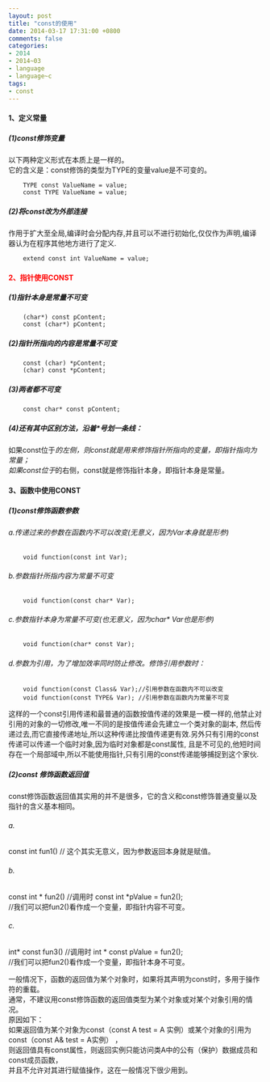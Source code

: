```yaml
---
layout: post
title: "const的使用"
date: 2014-03-17 17:31:00 +0800
comments: false
categories:
- 2014
- 2014~03
- language
- language~c
tags:
- const
---
```

#### 1、定义常量
##### (1)const修饰变量
以下两种定义形式在本质上是一样的。  
它的含义是：const修饰的类型为TYPE的变量value是不可变的。
```
	TYPE const ValueName = value;
	const TYPE ValueName = value;
```
##### (2)将const改为外部连接
作用于扩大至全局,编译时会分配内存,并且可以不进行初始化,仅仅作为声明,编译器认为在程序其他地方进行了定义.
```
	extend const int ValueName = value;
```
#### <span style="color:red">2、指针使用CONST</span>
##### (1)指针本身是常量不可变
```
	(char*) const pContent;
	const (char*) pContent;
```
##### (2)指针所指向的内容是常量不可变
```
	const (char) *pContent;
	(char) const *pContent;
```
##### (3)两者都不可变
```
	const char* const pContent;
```
##### (4)还有其中区别方法，沿着*号划一条线：
如果const位于*的左侧，则const就是用来修饰指针所指向的变量，即指针指向为常量；  
如果const位于*的右侧，const就是修饰指针本身，即指针本身是常量。
 
#### 3、函数中使用CONST
##### (1)const修饰函数参数
###### a.传递过来的参数在函数内不可以改变(无意义，因为Var本身就是形参)
```
	void function(const int Var);
```
###### b.参数指针所指内容为常量不可变
```
	void function(const char* Var);
```
###### c.参数指针本身为常量不可变(也无意义，因为char* Var也是形参)
```
	void function(char* const Var);
```
###### d.参数为引用，为了增加效率同时防止修改。修饰引用参数时：
```
	void function(const Class& Var);//引用参数在函数内不可以改变
	void function(const TYPE& Var); //引用参数在函数内为常量不可变
```
这样的一个const引用传递和最普通的函数按值传递的效果是一模一样的,他禁止对引用的对象的一切修改,唯一不同的是按值传递会先建立一个类对象的副本, 然后传递过去,而它直接传递地址,所以这种传递比按值传递更有效.另外只有引用的const传递可以传递一个临时对象,因为临时对象都是const属性, 且是不可见的,他短时间存在一个局部域中,所以不能使用指针,只有引用的const传递能够捕捉到这个家伙.

##### (2)const 修饰函数返回值
const修饰函数返回值其实用的并不是很多，它的含义和const修饰普通变量以及指针的含义基本相同。
###### a.
const int fun1() // 这个其实无意义，因为参数返回本身就是赋值。
###### b.
const int * fun2() //调用时 const int *pValue = fun2();  
                   //我们可以把fun2()看作成一个变量，即指针内容不可变。
###### c.
int* const fun3()   //调用时 int * const pValue = fun2();  
                    //我们可以把fun2()看作成一个变量，即指针本身不可变。

一般情况下，函数的返回值为某个对象时，如果将其声明为const时，多用于操作符的重载。  
通常，不建议用const修饰函数的返回值类型为某个对象或对某个对象引用的情况。  
原因如下：  
如果返回值为某个对象为const（const A test = A 实例）或某个对象的引用为const（const A& test = A实例） ，  
则返回值具有const属性，则返回实例只能访问类A中的公有（保护）数据成员和const成员函数，  
并且不允许对其进行赋值操作，这在一般情况下很少用到。

